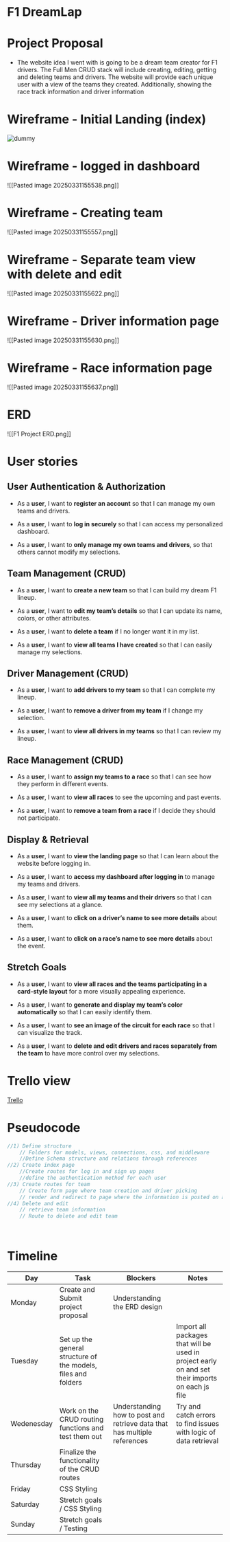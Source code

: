 # F1 DreamLap
# Project Proposal
- The website idea I went with is going to be a dream team creator for F1 drivers. The Full Men CRUD stack will include creating, editing, getting and deleting teams and drivers. The website will provide each unique user with a view of the teams they created. Additionally, showing the race track information and driver information

# Wireframe - Initial Landing (index)
![dummy](https://github.com/user-attachments/assets/330a9bbd-63fd-479f-95ec-837b68d9bee2)


# Wireframe - logged in dashboard
![[Pasted image 20250331155538.png]]

# Wireframe - Creating team
![[Pasted image 20250331155557.png]]

# Wireframe - Separate team view with delete and edit
![[Pasted image 20250331155622.png]]


# Wireframe - Driver information page
![[Pasted image 20250331155630.png]]


# Wireframe - Race information page
![[Pasted image 20250331155637.png]]




# ERD
![[F1 Project ERD.png]]


# User stories
## User Authentication & Authorization

- As a **user**, I want to **register an account** so that I can manage my own teams and drivers.
    
- As a **user**, I want to **log in securely** so that I can access my personalized dashboard.
    
- As a **user**, I want to **only manage my own teams and drivers**, so that others cannot modify my selections.
    

## Team Management (CRUD)

- As a **user**, I want to **create a new team** so that I can build my dream F1 lineup.
    
- As a **user**, I want to **edit my team’s details** so that I can update its name, colors, or other attributes.
    
- As a **user**, I want to **delete a team** if I no longer want it in my list.
    
- As a **user**, I want to **view all teams I have created** so that I can easily manage my selections.
    

## Driver Management (CRUD)

- As a **user**, I want to **add drivers to my team** so that I can complete my lineup.
    
- As a **user**, I want to **remove a driver from my team** if I change my selection.
    
- As a **user**, I want to **view all drivers in my teams** so that I can review my lineup.
    

## Race Management (CRUD)

- As a **user**, I want to **assign my teams to a race** so that I can see how they perform in different events.
    
- As a **user**, I want to **view all races** to see the upcoming and past events.
    
- As a **user**, I want to **remove a team from a race** if I decide they should not participate.
    

## Display & Retrieval

- As a **user**, I want to **view the landing page** so that I can learn about the website before logging in.
    
- As a **user**, I want to **access my dashboard after logging in** to manage my teams and drivers.
    
- As a **user**, I want to **view all my teams and their drivers** so that I can see my selections at a glance.
    
- As a **user**, I want to **click on a driver’s name to see more details** about them.
    
- As a **user**, I want to **click on a race’s name to see more details** about the event.
    

## Stretch Goals

- As a **user**, I want to **view all races and the teams participating in a card-style layout** for a more visually appealing experience.
    
- As a **user**, I want to **generate and display my team’s color automatically** so that I can easily identify them.
    
- As a **user**, I want to **see an image of the circuit for each race** so that I can visualize the track.
    
- As a **user**, I want to **delete and edit drivers and races separately from the team** to have more control over my selections.



# Trello view

[Trello](https://trello.com/invite/b/67eaa21f1e438a6c227d5c63/ATTI2d8ca3eeba982a9fd1b449972b00da72567155F3/driver-card-management)
# Pseudocode
```js
//1) Define structure
	// Folders for models, views, connections, css, and middleware
	//Define Schema structure and relations through references
//2) Create index page
	//Create routes for log in and sign up pages
	//define the authentication method for each user
//3) Create routes for team
	// Create form page where team creation and driver picking
	// render and redirect to page where the information is posted on a dashboard
//4) Delete and edit
	// retrieve team information
	// Route to delete and edit team

	

```



# Timeline



| **Day**    | **Task**                                                      | **Blockers**                                                             | **Notes**                                                                                       |
| ---------- | ------------------------------------------------------------- | ------------------------------------------------------------------------ | ----------------------------------------------------------------------------------------------- |
| Monday     | Create and Submit project proposal                            | Understanding the ERD design                                             |                                                                                                 |
| Tuesday    | Set up the general structure of the models, files and folders |                                                                          | Import all packages that will be used in project early on and set their imports on each js file |
| Wedenesday | Work on the CRUD routing functions and test them out          | Understanding how to post and retrieve data that has multiple references | Try and catch errors to find issues with logic of data retrieval                                |
| Thursday   | Finalize the functionality of the CRUD routes                 |                                                                          |                                                                                                 |
| Friday     | CSS Styling                                                   |                                                                          |                                                                                                 |
| Saturday   | Stretch goals / CSS Styling                                   |                                                                          |                                                                                                 |
| Sunday     | Stretch goals / Testing                                       |                                                                          |                                                                                                 |
